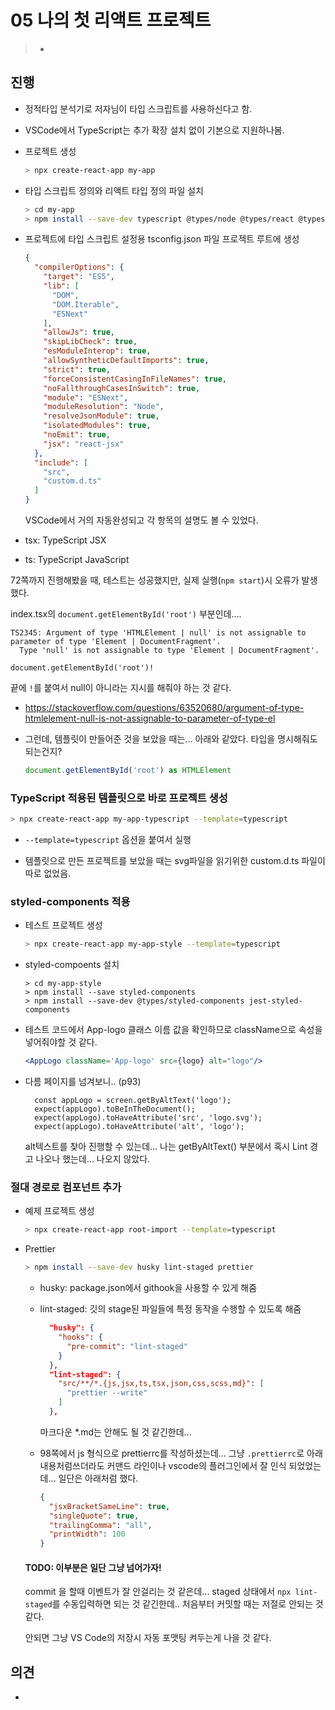 # 05 나의 첫 리액트 프로젝트

> * 

## 진행

* 정적타입 분석기로 저자님이 타입 스크립트를 사용하신다고 함.

* VSCode에서 TypeScript는 추가 확장 설치 없이 기본으로 지원하나봄.

* 프로젝트 생성

  ```bash
  > npx create-react-app my-app
  ```

* 타입 스크립트 정의와 리액트 타입 정의 파일 설치

  ```bash
  > cd my-app
  > npm install --save-dev typescript @types/node @types/react @types/react-dom @types/jest
  ```

* 프로젝트에 타입 스크립트 설정용 tsconfig.json 파일 프로젝트 루트에 생성

  ```json
  {
    "compilerOptions": {
      "target": "ES5",
      "lib": [
        "DOM",
        "DOM.Iterable",
        "ESNext"
      ],
      "allowJs": true,    
      "skipLibCheck": true,
      "esModuleInterop": true,
      "allowSyntheticDefaultImports": true,
      "strict": true,
      "forceConsistentCasingInFileNames": true,
      "noFallthroughCasesInSwitch": true,
      "module": "ESNext",
      "moduleResolution": "Node",
      "resolveJsonModule": true,
      "isolatedModules": true,
      "noEmit": true,
      "jsx": "react-jsx"
    },
    "include": [
      "src",
      "custom.d.ts"
    ]
  }
  ```

  VSCode에서 거의 자동완성되고 각 항목의 설명도 볼 수 있었다.

* tsx: TypeScript JSX
* ts: TypeScript JavaScript

72쪽까지 진행해봤을 때, 테스트는 성공했지만, 실제 실행(`npm start`)시 오류가 발생했다.

index.tsx의  `document.getElementById('root')` 부분인데....

```
TS2345: Argument of type 'HTMLElement | null' is not assignable to parameter of type 'Element | DocumentFragment'.
  Type 'null' is not assignable to type 'Element | DocumentFragment'.
```

```
document.getElementById('root')!
```

끝에 `!`를 붙여서 null이 아니라는 지시를 해줘야 하는 것 같다.

* https://stackoverflow.com/questions/63520680/argument-of-type-htmlelement-null-is-not-assignable-to-parameter-of-type-el

* 그런데, 템플릿이 만들어준 것을 보았을 때는... 아래와 같았다. 타입을 명시해줘도 되는건지?

  ```javascript
  document.getElementById('root') as HTMLElement
  ```

  

### TypeScript 적용된 템플릿으로 바로 프로젝트 생성

```bash
> npx create-react-app my-app-typescript --template=typescript
```

* `--template=typescript` 옵션을 붙여서 실행

* 템플릿으로 만든 프로젝트를 보았을 때는 svg파일을 읽기위한 custom.d.ts 파일이 따로 없었음.



### styled-components 적용

* 테스트 프로젝트 생성
  ```bash
  > npx create-react-app my-app-style --template=typescript
  ```

* styled-compoents 설치

  ```
  > cd my-app-style
  > npm install --save styled-components
  > npm install --save-dev @types/styled-components jest-styled-components
  ```

* 테스트 코드에서 App-logo 클래스 이름 값을 확인하므로 className으로 속성을 넣어줘야할 것 같다.

  ```jsx
  <AppLogo className='App-logo' src={logo} alt="logo"/>
  ```

* 다름 페이지를 넘겨보니.. (p93)

  ```tsx
    const appLogo = screen.getByAltText('logo');
    expect(appLogo).toBeInTheDocument();
    expect(appLogo).toHaveAttribute('src', 'logo.svg');
    expect(appLogo).toHaveAttribute('alt', 'logo');
  ```

  alt텍스트를 찾아 진행할 수 있는데... 나는 getByAltText() 부분에서 혹시 Lint 경고 나오나 했는데... 나오지 않았다.



### 절대 경로로 컴포넌트 추가

* 예제 프로젝트 생성

  ```bash
  > npx create-react-app root-import --template=typescript
  ```

* Prettier

  ```bash
  > npm install --save-dev husky lint-staged prettier
  ```

  * husky: package.json에서 githook을 사용할 수 있게 해줌

  * lint-staged: 깃의 stage된 파일들에 특정 동작을 수행할 수 있도록 해줌

    ```json
      "husky": {
        "hooks": {
          "pre-commit": "lint-staged"
        }
      },
      "lint-staged": {
        "src/**/*.{js,jsx,ts,tsx,json,css,scss,md}": [
          "prettier --write"
        ]
      },
    ```

    마크다운 *.md는 안해도 될 것 같긴한데...

  * 98쪽에서 js 형식으로 prettierrc를 작성하셨는데... 그냥 `.prettierrc`로 아래 내용처럼쓰더라도 커맨드 라인이나 vscode의 플러그인에서 잘 인식 되었었는데... 일단은 아래처럼 했다.

    ```json
    {
      "jsxBracketSameLine": true,
      "singleQuote": true,
      "trailingComma": "all",
      "printWidth": 100
    }
    ```

    

  #### TODO: 이부분은 일단 그냥 넘어가자!
  
  commit 을 할때 이벤트가 잘 안걸리는 것 같은데... staged 상태에서 `npx lint-staged`를 수동입력하면 되는 것 같긴한데.. 처음부터 커밋할 때는 저절로 안되는 것 같다.
  
  안되면 그냥 VS Code의 저장시 자동 포맷팅 켜두는게 나을 것 같다.
  
  


## 의견

* 

